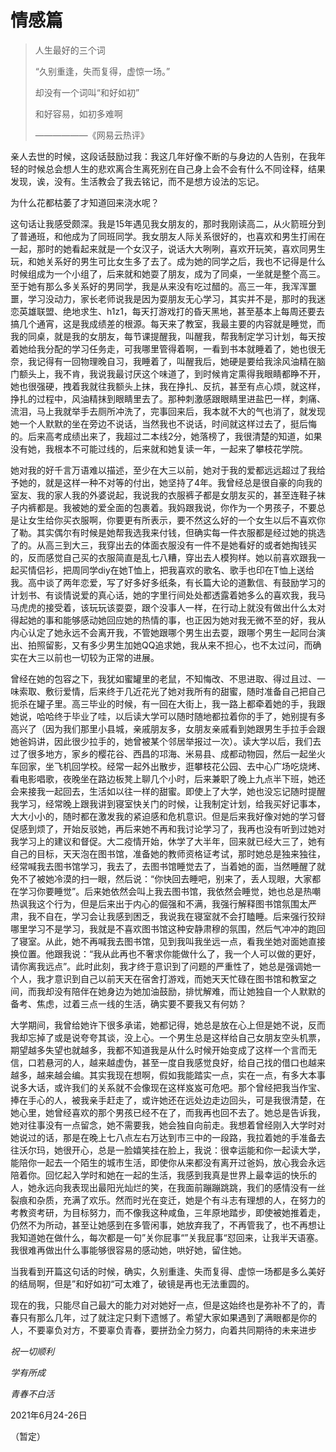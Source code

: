 # 情感篇



> 人生最好的三个词
>
> “久别重逢，失而复得，虚惊一场。”
>
> 却没有一个词叫“和好如初”
>
> 和好容易，如初多难啊
>
> ——————《网易云热评》



亲人去世的时候，这段话鼓励过我：我这几年好像不断的与身边的人告别，在我年轻的时候总会想人生的悲欢离合生离死别在自己身上会不会有什么不同诠释，结果发现，诶，没有。生活教会了我去铭记，而不是想方设法的忘记。

为什么花都枯萎了才知道回来浇水呢？

这句话让我感受颇深。我是15年遇见我女朋友的，那时我刚读高二，从火箭班分到了普通班，和他成为了同班同学。我女朋友人际关系很好的，也喜欢和男生打闹在一起，那时的她看起来就是一个女汉子，说话大大咧咧，喜欢开玩笑，喜欢同男生玩，和她关系好的男生可比女生多了去了。成为她的同学之后，我也不记得是什么时候组成为一个小组了，后来就和她耍了朋友，成为了同桌，一坐就是整个高三。至于她有那么多关系好的男同学，我是从来没有吃过醋的。高三一年，我浑浑噩噩，学习没动力，家长老师说我是因为耍朋友无心学习，其实并不是，那时的我迷恋英雄联盟、绝地求生、h1z1，每天打游戏打的昏天黑地，甚至基本上每周还要去搞几个通宵，这是我成绩差的根源。每天来了教室，我最主要的内容就是睡觉，而我的同桌，就是我的女朋友，每节课提醒我，叫醒我，帮我制定学习计划，每天按着她给我分配的学习任务走，可我哪里管得着啊，一看到书本就睡着了，她也很无奈，我记得有一回物理晚自习，我睡着了，叫醒我后，她硬是要给我涂风油精在脑门额头上，我不肯，我说我最讨厌这个味道了，到时候肯定熏得我眼睛都睁不开，她也很强硬，拽着我就往我额头上抹，我在挣扎、反抗，甚至有点心烦，就这样，挣扎的过程中，风油精抹到眼睛里去了。那种刺激感跟眼睛里进盐巴一样，刺痛、流泪，马上我就举手去厕所冲洗了，完事回来后，我本就不大的气也消了，就发现她一个人默默的坐在旁边不说话，当然我也不说话，时间就这样过去了，挺后悔的。后来高考成绩出来了，我超过二本线2分，她落榜了，我很清楚的知道，如果没有她，我根本不可能过线的，后来就和她复读一年，一起来了攀枝花学院。

她对我的好千言万语难以描述，至少在大三以前，她对于我的爱都远远超过了我给予她的，就是这样一种不对等的付出，她坚持了4年。我曾经总是很自豪的向我的室友、我的家人我的外婆说起，我说我的衣服裤子都是女朋友买的，甚至连鞋子袜子内裤都是。我被她的爱全面的包裹着。我妈跟我说，你作为一个男孩子，不要总是让女生给你买衣服啊，你要更有所表示，要不然这么好的一个女生以后不喜欢你了勒。其实偶尔有时候是她帮我选我来付钱，但确实每一件衣服都是经过她的挑选了的。从高三到大三，我穿出去的体面衣服没有一件不是她看好的或者她掏钱买的，反而感觉自己买的衣服简直是乱七八糟，穿出去人模狗样。她以前喜欢跟我一起买情侣衫，把周同学diy在她T恤上，把我喜欢的歌名、歌手也印在T恤上送给我。高中谈了两年恋爱，写了好多好多纸条，有长篇大论的道歉信、有鼓励学习的计划书、有谈情说爱的真心话，她的字里行间处处都透露着她多么的喜欢我，我马马虎虎的接受着，该玩玩该耍耍，跟个没事人一样，在行动上就没有做出什么太对得起她的事和能够感动她回应她的热情的事，也正因为她对我无微不至的好，我从内心认定了她永远不会离开我，不管她跟哪个男生出去耍，跟哪个男生一起同台演出、拍照留影，又有多少男生加她QQ追求她，我从来不担心，也不太过问，而确实在大三以前也一切较为正常的进展。

曾经在她的包容之下，我犹如蜜罐里的老鼠，不知悔改、不思进取、得过且过、一味索取、敷衍爱情，后来终于几近花光了她对我所有的甜蜜，随时准备自己把自己扼杀在罐子里。高三毕业的时候，有一回在大街上，我一路上都牵着她的手，我跟她说，哈哈终于毕业了哇，以后读大学可以随时随地都拉着你的手了，她别提有多高兴了（因为我们那里小县城，亲戚朋友多，女朋友亲戚看到她跟男生手拉手会跟她爸妈讲，因此很少拉手的，她曾被某个邻居举报过一次）。读大学以后，我们去过了很多地方，家乡的樱花谷、西昌的邛海、米易县、成都动物园，然后一起坐火车回家，坐飞机回学校。经常一起外出散步，逛攀枝花公园、去中心广场吃烧烤、看电影唱歌，夜晚坐在路边板凳上聊几个小时，后来兼职了晚上九点半下班，她还会来接我一起回去，生活如以往一样的甜蜜。即使上了大学，她也没忘记随时提醒我学习，经常晚上跟我讲到寝室快关门的时候，让我制定计划，给我买好记事本，大大小小的，随时都在激发我的紧迫感和危机意识。但是后来我好像对她的学习督促感到烦了，开始反驳她，再后来她不再和我讨论学习了，我再也没有听到过她对我学习上的建议和督促。大二疫情开始，休学了大半年，回来就已经大三了，她有自己的目标，天天泡在图书馆，准备她的教师资格证考试，那时她总是独来独往，经常喊我去图书馆学习，我去了，去图书馆睡觉去了，当着她的面，当然睡醒了就免不了被她冷漠的扫一眼，然后说：“你快回去睡吧，别来了，丢人现眼，大家都在学习你要睡觉”。后来她依然会叫上我去图书馆，我依然会睡觉，她也总是热嘲热讽我这个行为，但是后来出于内心的倔强和不满，我强行解释图书馆氛围太严肃，我不自在，学习会让我感到困乏，我说我在寝室就不会打瞌睡。后来强行狡辩哪里学习不是学习，我就是不喜欢图书馆这种安静肃穆的氛围，然后气冲冲的跑回了寝室。从此，她不再喊我去图书馆，见到我叫我坐远一点，看我坐她对面她直接换位置。他跟我说：“我从此再也不奢求你能做什么了，我一个人可以做的更好，请你离我远点”。此时此刻，我才终于意识到了问题的严重性了，她总是强调她一个人，我才意识到自己以前天天在宿舍打游戏，而她天天忙碌在图书馆和教室之间，而我却没有陪伴在她身边为她加油鼓励，排忧解难，而让她独自一个人默默的备考、焦虑，过着三点一线的生活，确实要不要我又有何妨？

大学期间，我曾给她许下很多承诺，她都记得，她总是放在心上但是她不说，反而我却忘掉了或是说夸夸其谈，没上心。一个男生总是这样给自己女朋友空头机票，期望越多失望也就越多，我都不知道我是从什么时候开始变成了这样一个言而无信，口若悬河的人，越来越虚伪，甚至一度自我感觉良好，给自己找的借口也越来越多，越来越会编。其实我现在想啊，假如我能踏实一点，实在一点，有多大本事说多大话，或许我们的关系就不会像现在这样岌岌可危吧。那个曾经把我当作宝、捧在手心的人，被我亲手赶走了，或许她还在远处边走边回头，可是我很清楚，在她心里，她曾经喜欢的那个男孩已经不在了，而我再也回不去了。她总是告诉我，她对往事没有一点留念，她不需要我，她会独自向前走。我想着曾经刚入大学时对她说过的话，那是在晚上七八点左右万达到市三中的一段路，我拉着她的手准备去往沃尔玛，她很开心，总是一脸嬉笑挂在脸上，我说：很幸运能和你一起读大学，能陪你一起去一个陌生的城市生活，即使你从来都没有离开过爸妈，放心我会永远陪着你。回忆起入学时和她在一起的生活，我感到我真是世界上最幸运的快乐的人，她永远向我表现出最阳光灿烂的笑，在我面前蹦蹦跳跳，我们的感情没有一丝裂痕和杂质，充满了欢乐。然而时光在变迁，她是个有斗志有理想的人，在努力的考教资考研，为目标努力，而不像我这种咸鱼，三年原地踏步，即使被她推着走，仍然不为所动，甚至让她感到在多管闲事，她放弃我了，不再管我了，也不再想让我知道她在做什么，每次都是一句”关你屁事“”关我屁事“怼回来，让我半天语塞。我很难再做出什么事能够很容易的感动她，哄好她，留住她。

当我看到开篇这句话的时候，确实，久别重逢、失而复得、虚惊一场都是多么美好的结局啊，但是”和好如初“可太难了，破镜是再也无法重圆的。

现在的我，只能尽自己最大的能力对对她好一点，但是这始终也是弥补不了的，青春只有那么几年，过了就注定只剩下遗憾了。希望大家如果遇到了满眼都是你的人，不要辜负对方，不要辜负青春，要拼劲全力努力，向着共同期待的未来进步



*祝一切顺利*

*学有所成*

*青春不白活*

 

2021年6月24-26日

（暂定）
